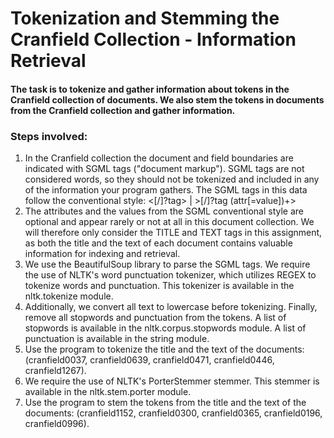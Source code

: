 # Tokenization and Stemming the Cranfield Collection - Information Retrieval

#### The task is to tokenize and gather information about tokens in the Cranfield collection of documents. We also stem the tokens in documents from the Cranfield collection and gather information.

### Steps involved:

1. In the Cranfield collection the document and field boundaries are indicated with SGML tags ("document markup"). SGML tags are not considered words, so they should not be tokenized and included in any of the information your program gathers. The SGML tags in this data follow the conventional style: <[/]?tag> | >[/]?tag (attr[=value])+>
2. The attributes and the values from the SGML conventional style are optional and appear rarely or not at all in this document collection. We will therefore only consider the TITLE and TEXT tags in this assignment, as both the title and the text of each document contains valuable information for indexing and retrieval.
3. We use the BeautifulSoup library to parse the SGML tags. We require the use of NLTK's word punctuation tokenizer, which utilizes REGEX to tokenize words and punctuation. This tokenizer is available in the nltk.tokenize module.
4. Additionally, we convert all text to lowercase before tokenizing. Finally, remove all stopwords and punctuation from the tokens. A list of stopwords is available in the nltk.corpus.stopwords module. A list of punctuation is available in the string module.
5. Use the program to tokenize the title and the text of the documents: (cranfield0037, cranfield0639, cranfield0471, cranfield0446, cranfield1267).
6. We require the use of NLTK's PorterStemmer stemmer. This stemmer is available in the nltk.stem.porter module.
7. Use the program to stem the tokens from the title and the text of the documents: (cranfield1152, cranfield0300, cranfield0365, cranfield0196, cranfield0996).
